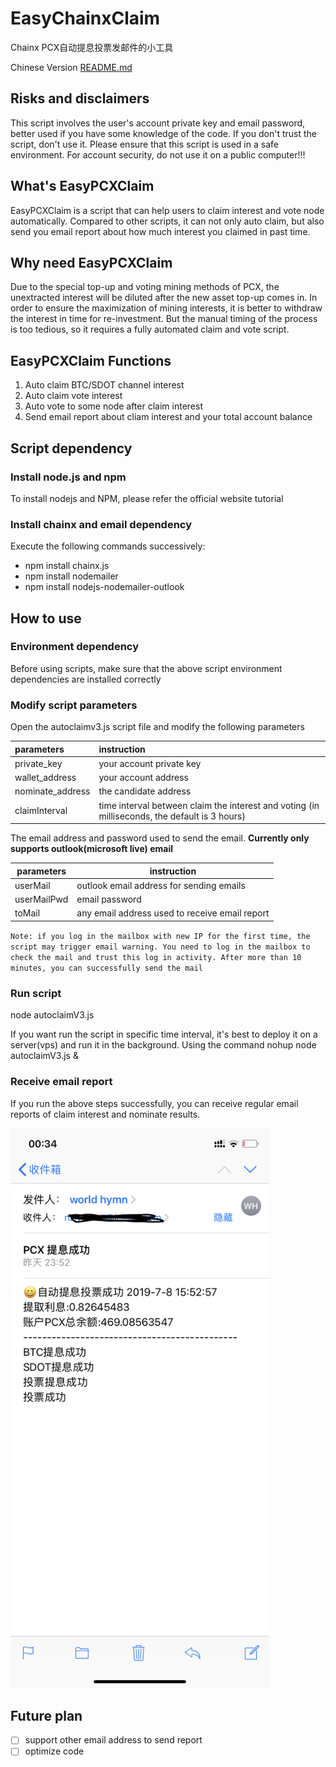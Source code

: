 # EasyChainxClaim
Chainx PCX自动提息投票发邮件的小工具

Chinese Version [README.md](https://github.com/nziyouren/EasyChainxClaim/blob/master/README.md)

## Risks and disclaimers
This script involves the user's account private key and email password, better used if you have some knowledge of the code. If you don't trust the script, don't use it.
Please ensure that this script is used in a safe environment. For account security, do not use it on a public computer!!!

## What's EasyPCXClaim
EasyPCXClaim is a script that can help users to claim interest and vote node automatically. Compared to other scripts, it can not only auto claim, but also send you email report about how much interest you claimed in past time.

## Why need EasyPCXClaim
Due to the special top-up and voting mining methods of PCX, the unextracted interest will be diluted after the new asset top-up comes in. In order to ensure the maximization of mining interests, it is better to withdraw the interest in time for re-investment. But the manual timing of the process is too tedious, so it requires a fully automated claim and vote script.

## EasyPCXClaim Functions
1. Auto claim BTC/SDOT channel interest
2. Auto claim vote interest
3. Auto vote to some node after claim interest
4. Send email report about cliam interest and your total account balance

## Script dependency
### Install node.js and npm
To install nodejs and NPM, please refer the official website tutorial

### Install chainx and email dependency
Execute the following commands successively:
* npm install chainx.js
* npm install nodemailer
* npm install nodejs-nodemailer-outlook

## How to use

### Environment dependency
Before using scripts, make sure that the above script environment dependencies are installed correctly

### Modify script parameters
Open the autoclaimv3.js script file and modify the following parameters

|   parameters                 | instruction |
| :---         | :--- |
| private_key           |  your account private key |
| wallet_address        |  your account address |
| nominate_address      |  the candidate address |
| claimInterval         |  time interval between claim the interest and voting (in milliseconds, the default is 3 hours) |

The email address and password used to send the email. **Currently only supports outlook(microsoft live) email**

|   parameters                 | instruction |
| -------------         | --- |
| userMail           |  outlook email address for sending emails |
| userMailPwd        |  email password |
| toMail             |  any email address used to receive email report |


``
Note: if you log in the mailbox with new IP for the first time, the script may trigger email warning. You need to log in the mailbox to check the mail and trust this log in activity. After more than 10 minutes, you can successfully send the mail
``

### Run script
node autoclaimV3.js

If you want run the script in specific time interval, it's best to deploy it on a server(vps) and run it in the background. Using the command
nohup node autoclaimV3.js &

### Receive email report
If you run the above steps successfully, you can receive regular email reports of claim interest and nominate results.

<img src="https://github.com/nziyouren/EasyChainxClaim/blob/master/img/send_success.png" alt="Drawing" width="414px" height="896px" />

## Future plan
* [ ] support other email address to send report
* [ ] optimize code
